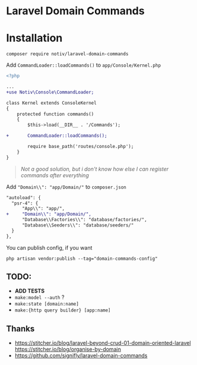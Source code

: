 # Laravel Domain Commands

# Installation

```
composer require notiv/laravel-domain-commands
```

Add `CommandLoader::loadCommands()` to `app/Console/Kernel.php`

```diff
<?php

...
+use Notiv\Console\CommandLoader;

class Kernel extends ConsoleKernel
{
    protected function commands()
    {
        $this->load(__DIR__ . '/Commands');

+       CommandLoader::loadCommands();

        require base_path('routes/console.php');
    }
}
```

> *Not a good solution, but i don't know how else I can register commands after everything*

Add `"Domain\\": "app/Domain/"` to `composer.json`

```diff
"autoload": {
  "psr-4": {
      "App\\": "app/",
+     "Domain\\": "app/Domain/",
      "Database\\Factories\\": "database/factories/",
      "Database\\Seeders\\": "database/seeders/"
  }
},
```

You can publish config, if you want
```
php artisan vendor:publish --tag="domain-commands-config"
```


## TODO:
- **ADD TESTS**
- `make:model --auth` ?
- `make:state [domain:name]`
- `make:{http query builder} [app:name]`


## Thanks
- https://stitcher.io/blog/laravel-beyond-crud-01-domain-oriented-laravel https://stitcher.io/blog/organise-by-domain
- https://github.com/signifly/laravel-domain-commands
